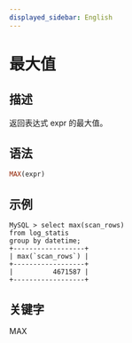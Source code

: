```yaml
---
displayed_sidebar: English
---
```


# 最大值

## 描述

返回表达式 expr 的最大值。

## 语法

```Haskell
MAX(expr)
```

## 示例

```plain
MySQL > select max(scan_rows)
from log_statis
group by datetime;
+------------------+
| max(`scan_rows`) |
+------------------+
|          4671587 |
+------------------+
```

## 关键字

MAX
